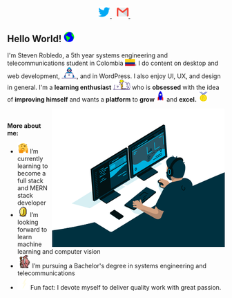 <p align='center'>
  <a href="https://twitter.com/stevrob790">
    <img width="27px" src="Assets/Twitter.svg" />
  </a>&nbsp;&nbsp;
  <a href="mailto:stevenrobledo790@gmail.com">
    <img width="27px" src="Assets/Gmail.svg" />
  </a>&nbsp;&nbsp;
  <!--
  <a href="https://stevrob.com">
    <img width="31px" src="Assets/Website.svg" />
  </a>
  -->
</p>

## Hello World!  <img src="Assets/Earth.gif" width="24px">

I'm Steven Robledo, <!-- [Steven Robledo](https://stevennrobledo.com)--> a 5th year systems engineering and telecommunications student in Colombia <img width="23px" src="Assets/Colombia.svg" />. I do content on desktop and web development, <img width="35px" src="Assets/Developer.gif" />, and in WordPress. I also enjoy UI, UX, and design in general. I'm a **learning enthusiast** <img width="40px" src="Assets/Designer.gif" /> who is **obsessed** with the idea of **improving himself** and wants a **platform** to **grow** <img width="20px" src="Assets/Rocket.gif" /> and **excel.** <img width="23px" src="Assets/Medal.gif" />

<img align="right" alt="GIF" src="Assets/code.gif" width="400" height="320" />

<br>

**More about me:**

<!-- - <img width="37px" src="Assets/wave.gif" /> Visit my portfolio website at [stevennrobledo.com](https://stevennrobledo.com) -->
- <img width="25px" src="Assets/hmm.gif" /> I’m currently learning to become a full stack and MERN stack developer
- <img width="25px" src="Assets/coin.gif" /> I’m looking forward to learn machine learning and computer vision
- <img width="30px" src="Assets/gandalf_parrot.gif" /> I’m pursuing a Bachelor's degree in systems engineering and telecommunications
- <img width="30px" src="Assets/bolt.gif" />Fun fact: I devote myself to deliver quality work with great passion.

<!--

## Skills & Experience&nbsp;<img src="Assets/Mario_Hello_Big.gif" width="30px">

<br>
<table>
<thead> 
      <tr>
      <th>Fundamentals</th>
      <th>Frontend</th>
      <th>Backend</th>
      <th>Deployment</th>
    </tr>
</thead>
<tbody>
  
<tr>
  
  <td align="center">
    <span><b><center>Git</center></b></span> 
    <a href="https://git-scm.com"><img height=55 src="https://cdn.jsdelivr.net/gh/devicons/devicon/icons/git/git-original.svg"></a> 
  </td>

  <td align="center">
    <span><b><center>React</center></b></span> 
     <a href="https://reactjs.org"><img height=55 src="https://cdn.jsdelivr.net/gh/devicons/devicon/icons/react/react-original.svg"></a> 
  </td>

  <td align="center">
    <span><b><center>NodeJS</center></b></span> 
    <a href="https://nodejs.org/en/about/"><img height=60 src="https://img.icons8.com/color/2x/nodejs.png"></a> 
  </td>

  <td align="center">
    <span><b><center>Docker</center></b></span> 
    <a href="https://www.docker.com/company/"><img height=70 src="https://cdn.jsdelivr.net/gh/devicons/devicon/icons/docker/docker-original.svg"></a> 
  </td>   
</tr>
  
  
<tr>

  <td align="center">
    <span><b><center>Java</center></b></span> 
    <a href="https://go.java"><img height=65 src="https://raw.githubusercontent.com/devicons/devicon/master/icons/java/java-original.svg"></a> 
  </td>
  
  <td align="center">
    <span><b><center>Typescript</center></b></span> 
    <a href="https://www.typescriptlang.org"><img height=52 src="https://cdn.jsdelivr.net/gh/devicons/devicon/icons/typescript/typescript-original.svg"></a> 
  </td>
  
  <td align="center">
    <span><b><center>MySQL</center></b></span> 
    <a href="https://www.mysql.com"><img height=55 src="https://cdn.jsdelivr.net/gh/devicons/devicon/icons/mysql/mysql-original.svg"></a> 
  </td>
  
  <td align="center">
    <span><b><center>Kubernetes</center></b></span> 
    <a href="https://kubernetes.io"><img height=58 src="https://cdn.jsdelivr.net/gh/devicons/devicon/icons/kubernetes/kubernetes-plain.svg"></a> 
  </td>
  
</tr>
  
<tr>

  <td align="center">
     <span><b><center>PHP</center></b></span> 
     <a href="https://www.php.net"><img height=65 src="https://raw.githubusercontent.com/devicons/devicon/master/icons/php/php-original.svg"></a> 
  </td>

  <td align="center">
    <span><b><center>Bootstrap</center></b></span> 
    <a href="https://getbootstrap.com"><img height=58 src="https://cdn.jsdelivr.net/gh/devicons/devicon/icons/bootstrap/bootstrap-original.svg"></a> 
  </td>
  
  <td align="center">
    <span><b><center>PostgreSQL</center></b></span> 
    <a href="https://www.postgresql.org/about/"><img height=58 src="https://cdn.jsdelivr.net/gh/devicons/devicon/icons/postgresql/postgresql-original.svg"></a> 
  </td>
  
  <td align="center">
    <span><b><center>Github</center></b></span> 
    <a href="https://kinsta.com/knowledgebase/what-is-github/"><img height=58 src="https://cdn.jsdelivr.net/gh/devicons/devicon/icons/github/github-original.svg"></a> 
  </td>
  
  
</tr>
  
<tr>
  
  <td align="center">
    <span><b><center>C++</center></b></span> 
    <a href="https://en.wikipedia.org/wiki/C%2B%2B"><img height=55 src="https://isocpp.org/assets/images/cpp_logo.png"></a> 
  </td>
  
  <td align="center">
    <span><b><center>DevTools</center></b></span> 
    <a href="https://developer.chrome.com/docs/devtools/"><img height=55 src="https://cdn.jsdelivr.net/gh/devicons/devicon/icons/chrome/chrome-original.svg"></a> 
  </td>
  
  <td align="center">
    <span><b><center>MongoDB</center></b></span> 
    <a href="https://www.mongodb.com/docs/atlas/"><img height=58 src="https://cdn.jsdelivr.net/gh/devicons/devicon/icons/mongodb/mongodb-original.svg"></a> 
  </td>
  
  <td align="center">
    <span><b><center>Gitlab</center></b></span> 
    <a href="https://about.gitlab.com"><img height=58 src="https://cdn.jsdelivr.net/gh/devicons/devicon/icons/gitlab/gitlab-original.svg"></a> 
  </td>

</tr>
  
<tr>

  <td align="center">
    <span><b><center>Html</center></b></span> 
    <a href=""><img height=58 src="https://cdn.jsdelivr.net/gh/devicons/devicon/icons/html5/html5-original.svg"></a> 
  </td>
  
   <td align="center">
    <span><b><center></center></b></span> 
  </td>
  
  <td align="center">
    <span><b><center>Firebase</center></b></span> 
    <a href="https://firebase.google.com"><img height=58 src="https://cdn.jsdelivr.net/gh/devicons/devicon/icons/firebase/firebase-plain.svg"></a> 
  </td>
  
  <td align="center">
    <span><b><center></center></b></span> 
  </td>
  
</tr>
  
<tr>

  <td align="center">
    <span><b><center>Wordpress</center></b></span> 
    <a href="https://wordpress.com"><img height=58 src="https://cdn.jsdelivr.net/gh/devicons/devicon/icons/wordpress/wordpress-plain.svg"></a> 
  </td>
  
   <td align="center">
    <span><b><center></center></b></span> 
  </td>
  
  <td align="center">
    <span><b><center>Express</center></b></span> 
    <a href="https://expressjs.com"><img height=58 src="https://cdn.jsdelivr.net/gh/devicons/devicon/icons/express/express-original.svg"></a> 
  </td>
  
  <td align="center">
    <span><b><center></center></b></span> 
  </td>
 
</tr>

</tbody>
</table>

-->
